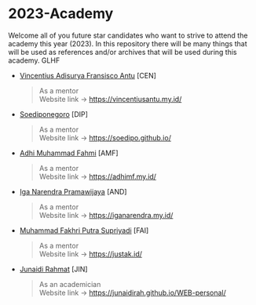 # 2023-Academy

Welcome all of you future star candidates who want to strive to attend the academy this year (2023). In this repository there will be many things that will be used as references and/or archives that will be used during this academy. GLHF

- [Vincentius Adisurya Fransisco Antu](https://github.com/vincentiusantu) [CEN]
  > As a mentor  
  > Website link -> https://vincentiusantu.my.id/
- [Soediponegoro](https://github.com/Soedipo) [DIP]
  > As a mentor  
  > Website link -> https://soedipo.github.io/
- [Adhi Muhammad Fahmi](https://github.com/adhiiimf) [AMF]
  > As a mentor  
  > Website link -> https://adhimf.my.id/
- [Iga Narendra Pramawijaya](https://github.com/IritaSee) [AND]
  > As a mentor  
  > Website link -> https://iganarendra.my.id/
- [Muhammad Fakhri Putra Supriyadi](https://github.com/fakhrip) [FAI]
  > As a mentor  
  > Website link -> https://justak.id/
- [Junaidi Rahmat](https://github.com/Junaidirah) [JIN]
  > As an academician <br>
  > Website link -> https://junaidirah.github.io/WEB-personal/
